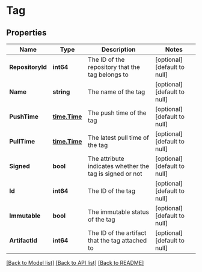 # Tag

## Properties
Name | Type | Description | Notes
------------ | ------------- | ------------- | -------------
**RepositoryId** | **int64** | The ID of the repository that the tag belongs to | [optional] [default to null]
**Name** | **string** | The name of the tag | [optional] [default to null]
**PushTime** | [**time.Time**](time.Time.md) | The push time of the tag | [optional] [default to null]
**PullTime** | [**time.Time**](time.Time.md) | The latest pull time of the tag | [optional] [default to null]
**Signed** | **bool** | The attribute indicates whether the tag is signed or not | [optional] [default to null]
**Id** | **int64** | The ID of the tag | [optional] [default to null]
**Immutable** | **bool** | The immutable status of the tag | [optional] [default to null]
**ArtifactId** | **int64** | The ID of the artifact that the tag attached to | [optional] [default to null]

[[Back to Model list]](../README.md#documentation-for-models) [[Back to API list]](../README.md#documentation-for-api-endpoints) [[Back to README]](../README.md)


